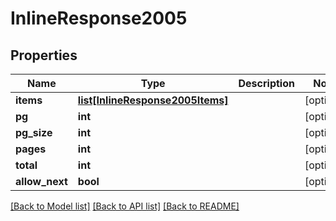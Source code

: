 # InlineResponse2005

## Properties
Name | Type | Description | Notes
------------ | ------------- | ------------- | -------------
**items** | [**list[InlineResponse2005Items]**](InlineResponse2005Items.md) |  | [optional] 
**pg** | **int** |  | [optional] 
**pg_size** | **int** |  | [optional] 
**pages** | **int** |  | [optional] 
**total** | **int** |  | [optional] 
**allow_next** | **bool** |  | [optional] 

[[Back to Model list]](../README.md#documentation-for-models) [[Back to API list]](../README.md#documentation-for-api-endpoints) [[Back to README]](../README.md)


